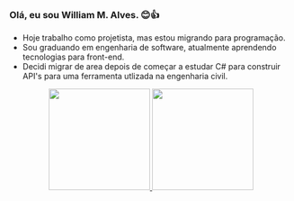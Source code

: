 ### Olá, eu sou William M. Alves. 😊👍

- Hoje trabalho como projetista, mas estou migrando para programação.
- Sou graduando em engenharia de software, atualmente aprendendo tecnologias para front-end.
- Decidi migrar de area depois de começar a estudar C# para construir API's para uma ferramenta utlizada na engenharia civil.


<div align="center">
  <a href="https://github.com/wmalves">
  <img height="180em" src="https://github-readme-stats.vercel.app/api?username=wmalves&show_icons=true&theme=dark&include_all_commits=true&count_private=true"/>
  <img height="180em" src="https://github-readme-stats.vercel.app/api/top-langs/?username=wmalves&layout=compact&langs_count=7&theme=dark"/>
</div>

